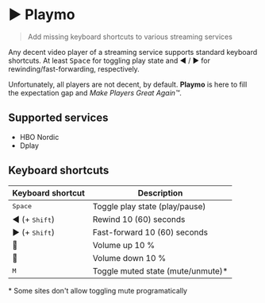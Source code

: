 # ▶️ Playmo

> Add missing keyboard shortcuts to various streaming services

Any decent video player of a streaming service supports standard keyboard shortcuts. At least <kbd>Space</kbd> for toggling play state and ◀️ / ▶️ for rewinding/fast-forwarding, respectively.

Unfortunately, all players are not decent, by default. **Playmo** is here to fill the expectation gap and _Make Players Great Again™_.

## Supported services

- HBO Nordic
- Dplay

## Keyboard shortcuts

| Keyboard shortcut       | Description                        |
| ----------------------- | ---------------------------------- |
| <kbd>Space</kbd>        | Toggle play state (play/pause)     |
| ◀️  (+ <kbd>Shift</kbd>) | Rewind 10 (60) seconds             |
| ▶️ (+ <kbd>Shift</kbd>)  | Fast-forward 10 (60) seconds       |
| ️🔼                      | Volume up 10 %                     |
| ️🔽                      | Volume down 10 %                   |
| <kbd>M</kbd>            | Toggle muted state (mute/unmute)\* |

\* Some sites don't allow toggling mute programatically
